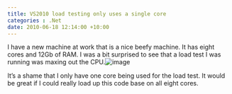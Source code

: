 ```yaml
---
title: VS2010 load testing only uses a single core
categories : .Net
date: 2010-06-18 12:14:00 +10:00
---
```


I have a new machine at work that is a nice beefy machine. It has eight cores and 12Gb of RAM. I was a bit surprised to see that a load test I was running was maxing out the CPU.![image][0]

It&rsquo;s a shame that I only have one core being used for the load test. It would be great if I could really load up this code base on all eight cores.

[0]: //blogfiles/image_12.png
